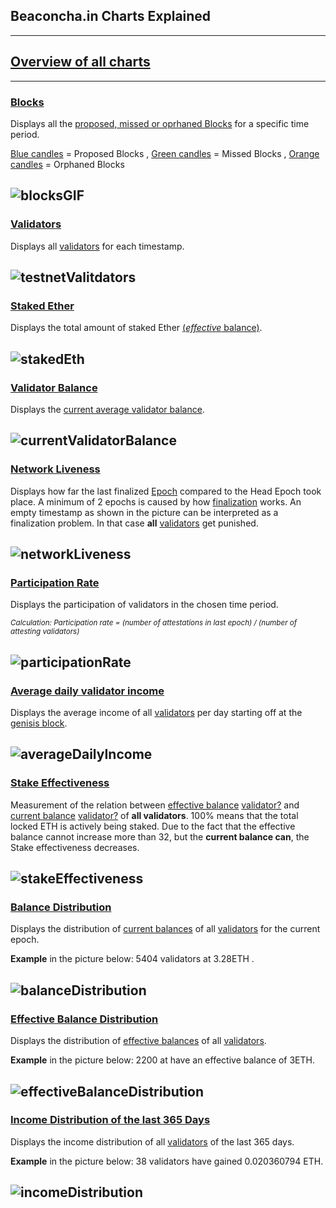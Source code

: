 ## Beaconcha.in Charts Explained
___
## [Overview of all charts](https://beaconcha.in/charts)
___

### [Blocks](https://beaconcha.in/charts/blocks)

Displays all the [proposed, missed or oprhaned Blocks](https://kb.beaconcha.in/glossary#block-status) for a specific time period. 

<ins>Blue candles</ins> = Proposed Blocks , <ins>Green candles</ins> = Missed Blocks , <ins>Orange candles</ins> = Orphaned Blocks

![blocksGIF](https://user-images.githubusercontent.com/26490734/78765940-f3bd3d00-7988-11ea-8734-e6fd35f4e710.gif)
---

### [Validators](https://beaconcha.in/charts/validators)

Displays all [validators](https://kb.beaconcha.in/glossary#validator) for each timestamp.

![testnetValitdators](https://user-images.githubusercontent.com/26490734/78768801-bb1f6280-798c-11ea-91f1-4780830542ee.png)
---

### [Staked Ether](https://beaconcha.in/charts/staked_ether)

Displays the total amount of staked Ether [(*effective* balance)](https://kb.beaconcha.in/glossary#current-balance-and-effective-balance).

![stakedEth](https://user-images.githubusercontent.com/26490734/78771349-52d28000-7990-11ea-9ba6-8ba9904e7f4c.png)
---

### [Validator Balance](https://beaconcha.in/charts/average_balance)

Displays the [current average validator balance](https://kb.beaconcha.in/glossary#current-balance-and-effective-balance).

![currentValidatorBalance](https://user-images.githubusercontent.com/26490734/78773270-46035b80-7993-11ea-9ab8-e3c64a63b761.png)
---

### [Network Liveness](https://beaconcha.in/charts/network_liveness)

Displays how far the last finalized [Epoch](https://kb.beaconcha.in/glossary#epoch) compared to the Head Epoch took place.
A minimum of 2 epochs is caused by how [finalization](https://kb.beaconcha.in/glossary#finalization) works. An empty timestamp as shown in the picture can be interpreted as a finalization problem. In that case **all** [validators](https://kb.beaconcha.in/glossary#validator) get punished.

![networkLiveness](https://user-images.githubusercontent.com/26490734/78787440-a4880400-79aa-11ea-83c3-d8f57990b964.png)
---

### [Participation Rate](https://beaconcha.in/charts/participation_rate)

Displays the participation of validators in the chosen time period.

<sub> *Calculation: Participation rate = (number of attestations in last epoch) / (number of attesting validators)* </sub>

![participationRate](https://user-images.githubusercontent.com/26490734/78873463-39dad500-7a4b-11ea-801d-635fdfac0ce8.png)
---

### [Average daily validator income](https://beaconcha.in/charts/validator_income)

Displays the average income of all [validators](https://kb.beaconcha.in/glossary#validator) per day starting off at the [genisis block](https://en.bitcoin.it/wiki/Genesis_block).

![averageDailyIncome](https://user-images.githubusercontent.com/26490734/78872647-e4ea8f00-7a49-11ea-9bfa-625fc747e9e6.png)
---

### [Stake Effectiveness](https://beaconcha.in/charts/stake_effectiveness)

Measurement of the relation between [effective balance](https://kb.beaconcha.in/glossary#current-balance-and-effective-balance) [validator?](https://kb.beaconcha.in/glossary#validator) and [current balance](https://kb.beaconcha.in/glossary#current-balance-and-effective-balance) [validator?](https://kb.beaconcha.in/glossary#validator) of **all validators**. 100% means that the total locked ETH is actively being staked. Due to the fact that the effective balance cannot increase more than 32, but the **current balance can**, the Stake effectiveness decreases. 

![stakeEffectiveness](https://user-images.githubusercontent.com/26490734/78873129-a3a6af00-7a4a-11ea-977d-03d182c573b8.png)
---

### [Balance Distribution](https://beaconcha.in/charts/balance_distribution)

Displays the distribution of [current balances](https://kb.beaconcha.in/glossary#current-balance-and-effective-balance) of all [validators](https://kb.beaconcha.in/glossary#validator) for the current epoch. 

**Example** in the picture below: 5404 validators at 3.28ETH .

![balanceDistribution](https://user-images.githubusercontent.com/26490734/78874403-a3a7ae80-7a4c-11ea-9527-356ce17e81f6.png)
---

### [Effective Balance Distribution](https://beaconcha.in/charts/effective_balance_distribution)

Displays the distribution of [effective balances]((https://kb.beaconcha.in/glossary#current-balance-and-effective-balance)) of all [validators](https://kb.beaconcha.in/glossary#validator). 

**Example** in the picture below: 2200 at have an effective balance of 3ETH.

![effectiveBalanceDistribution](https://user-images.githubusercontent.com/26490734/78874836-49f3b400-7a4d-11ea-83f3-8254a94a0611.png)
---

### [Income Distribution of the last 365 Days](https://beaconcha.in/charts/performance_distribution_365d)

Displays the income distribution of all [validators](https://kb.beaconcha.in/glossary#validator) of the last 365 days. 

**Example** in the picture below: 38 validators have gained 0.020360794 ETH.

![incomeDistribution](https://user-images.githubusercontent.com/26490734/78877206-c63bc680-7a50-11ea-901b-ab27a404c581.png)
---




